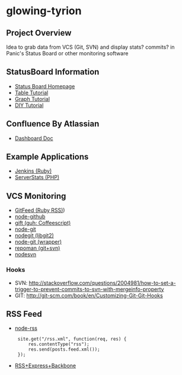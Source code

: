 glowing-tyrion
==============

Project Overview
----------------
Idea to grab data from VCS (Git, SVN) and display stats? commits? in Panic's Status Board or other monitoring software




StatusBoard Information
-----------------------
 - [Status Board Homepage](http://panic.com/statusboard/)
 - [Table Tutorial](http://www.panic.com/statusboard/docs/table_tutorial.pdf)
 - [Graph Tutorial](http://www.panic.com/statusboard/docs/graph_tutorial.pdf)
 - [DIY Tutorial](http://www.panic.com/statusboard/docs/diy_tutorial.pdf)

Confluence By Atlassian
-----------------------
 - [Dashboard Doc](https://confluence.atlassian.com/display/DOC/Dashboard)

Example Applications
--------------------
 - [Jenkins (Ruby)](https://github.com/krzysztofzablocki/jenkins_jobs_to_statusboard)
 - [ServerStats (PHP)](http://www.bensmann.no/server-statistics-in-statusboard/)

VCS Monitoring
--------------
 - [GitFeed (Ruby RSS)](https://github.com/scotchi/gitfeed))
 - [node-github](https://github.com/ajaxorg/node-github)
 - [gift (guh: Coffeescript)](https://github.com/sentientwaffle/gift)
 - [node-git](https://github.com/christkv/node-git/)
 - [nodegit (libgit2)](https://github.com/tbranyen/nodegit)
 - [node-git (wrapper)](https://github.com/creationix/node-git/)
 - [repoman (git+svn)](https://github.com/cliffano/repoman)
 - [nodesvn](https://github.com/enmand/nodesvn)

 ### Hooks

 - SVN: http://stackoverflow.com/questions/2004981/how-to-set-a-trigger-to-prevent-commits-to-svn-with-mergeinfo-property
 - GIT: http://git-scm.com/book/en/Customizing-Git-Git-Hooks

RSS Feed
--------
 - [node-rss](https://github.com/dylang/node-rss)

	    site.get("/rss.xml", function(req, res) {
	        res.contentType("rss");
	        res.send(posts.feed.xml());
	    });
	

 - [RSS+Express+Backbone](http://tbranyen.com/post/generating-rss-feeds-from-a-backbonejs-collection-in-nodejs)
